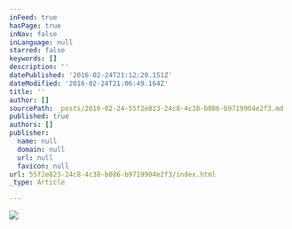 ```yaml
---
inFeed: true
hasPage: true
inNav: false
inLanguage: null
starred: false
keywords: []
description: ''
datePublished: '2016-02-24T21:12:20.151Z'
dateModified: '2016-02-24T21:06:49.164Z'
title: ''
author: []
sourcePath: _posts/2016-02-24-55f2e823-24c8-4c38-b086-b9719904e2f3.md
published: true
authors: []
publisher:
  name: null
  domain: null
  url: null
  favicon: null
url: 55f2e823-24c8-4c38-b086-b9719904e2f3/index.html
_type: Article

---
```

![](https://the-grid-user-content.s3-us-west-2.amazonaws.com/9b845671-9dc0-4cfb-ac13-f703db3cca7e.jpg)